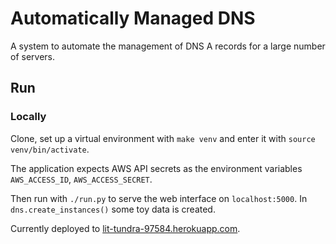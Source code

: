 # Automatically Managed DNS

A system to automate the management of DNS A records for a large number of servers.

## Run

### Locally

Clone, set up a virtual environment with `make venv` and enter it with `source venv/bin/activate`.

The application expects AWS API secrets as the environment variables `AWS_ACCESS_ID`, `AWS_ACCESS_SECRET`.

Then run with `./run.py` to serve the web interface on `localhost:5000`. In `dns.create_instances()` some toy data is created.

Currently deployed to [lit-tundra-97584.herokuapp.com](https://lit-tundra-97584.herokuapp.com/).

